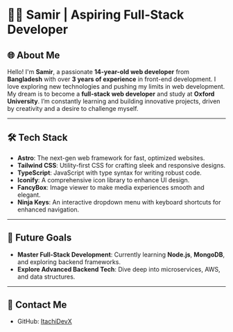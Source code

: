 # 🧑‍💻 Samir | Aspiring Full-Stack Developer

## 🌐 About Me

Hello! I'm **Samir**, a passionate **14-year-old web developer** from **Bangladesh** with over **3 years of experience** in front-end development. I love exploring new technologies and pushing my limits in web development. My dream is to become a **full-stack web developer** and study at **Oxford University**. I’m constantly learning and building innovative projects, driven by creativity and a desire to challenge myself.

---

## 🛠️ Tech Stack

- **Astro**: The next-gen web framework for fast, optimized websites.
- **Tailwind CSS**: Utility-first CSS for crafting sleek and responsive designs.
- **TypeScript**: JavaScript with type syntax for writing robust code.
- **Iconify**: A comprehensive icon library to enhance UI design.
- **FancyBox**: Image viewer to make media experiences smooth and elegant.
- **Ninja Keys**: An interactive dropdown menu with keyboard shortcuts for enhanced navigation.

---

## 🎯 Future Goals

- **Master Full-Stack Development**: Currently learning **Node.js**, **MongoDB**, and exploring backend frameworks.
- **Explore Advanced Backend Tech**: Dive deep into microservices, AWS, and data structures.

---

## 🌟 Contact Me

- GitHub: [ItachiDevX](https://github.com/ItachiDevX)

